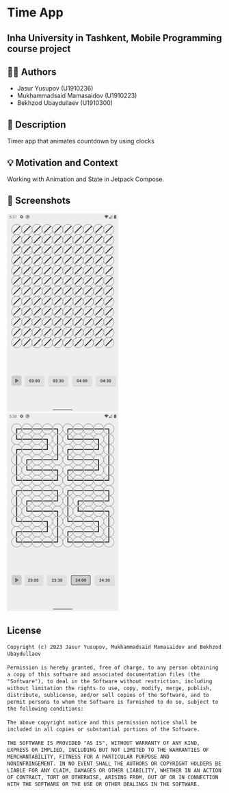# Time App

## Inha University in Tashkent, Mobile Programming course project 

## :man_technologist: Authors
- Jasur Yusupov (U1910236)
- Mukhammadsaid Mamasaidov (U1910223)
- Bekhzod Ubaydullaev (U1910300)

## :scroll: Description
Timer app that animates countdown by using clocks


## :bulb: Motivation and Context
Working with Animation and State in Jetpack Compose.


## :camera_flash: Screenshots
<img src="/results/screenshot_1.png" width="260">&emsp;<img src="/results/screenshot_2.png" width="260">

## License
```
Copyright (c) 2023 Jasur Yusupov, Mukhammadsaid Mamasaidov and Bekhzod Ubaydullaev

Permission is hereby granted, free of charge, to any person obtaining
a copy of this software and associated documentation files (the
"Software"), to deal in the Software without restriction, including
without limitation the rights to use, copy, modify, merge, publish,
distribute, sublicense, and/or sell copies of the Software, and to
permit persons to whom the Software is furnished to do so, subject to
the following conditions:

The above copyright notice and this permission notice shall be
included in all copies or substantial portions of the Software.

THE SOFTWARE IS PROVIDED "AS IS", WITHOUT WARRANTY OF ANY KIND,
EXPRESS OR IMPLIED, INCLUDING BUT NOT LIMITED TO THE WARRANTIES OF
MERCHANTABILITY, FITNESS FOR A PARTICULAR PURPOSE AND
NONINFRINGEMENT. IN NO EVENT SHALL THE AUTHORS OR COPYRIGHT HOLDERS BE
LIABLE FOR ANY CLAIM, DAMAGES OR OTHER LIABILITY, WHETHER IN AN ACTION
OF CONTRACT, TORT OR OTHERWISE, ARISING FROM, OUT OF OR IN CONNECTION
WITH THE SOFTWARE OR THE USE OR OTHER DEALINGS IN THE SOFTWARE.
```